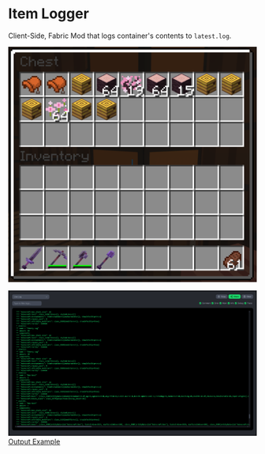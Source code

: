 # Item Logger
Client-Side, Fabric Mod that logs container's contents to ``latest.log``.

![Container Example](./images/ChestExample.png)

![Modrinth LiveLog (Output)](./images/ModrinthLiveLog.png)
[Output Example](./images/ChestExample.md)
